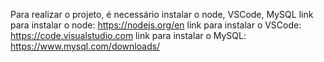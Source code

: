 Para realizar o projeto, é necessário instalar o node, VSCode, MySQL
link para instalar o node: https://nodejs.org/en
link para instalar o VSCode: https://code.visualstudio.com
link para instalar o MySQL: https://www.mysql.com/downloads/


